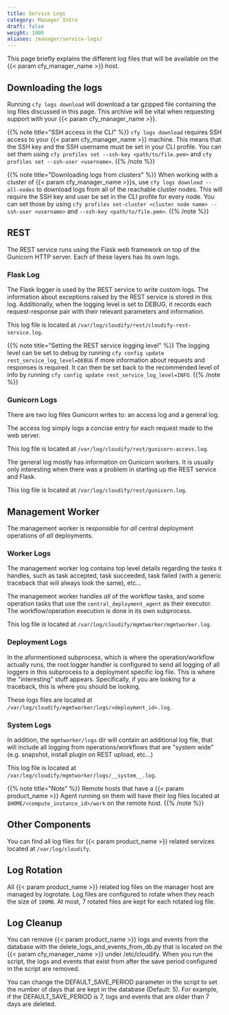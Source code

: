```yaml
---
title: Service Logs
category: Manager Intro
draft: false
weight: 1000
aliases: /manager/service-logs/
---
```


This page briefly explains the different log files that will be available on the {{< param cfy_manager_name >}} host.

## Downloading the logs

Running `cfy logs download` will download a tar gzipped file containing the log files discussed in this page. This archive will be vital when requesting support with your {{< param cfy_manager_name >}}.

{{% note title="SSH access in the CLI" %}}
`cfy logs download` requires SSH access to your {{< param cfy_manager_name >}} machine. This means that the SSH key and the SSH username must be set in your CLI profile. You can set them using `cfy profiles set --ssh-key <path/to/file.pem>` and `cfy profiles set --ssh-user <username>`.
{{% /note %}}

{{% note title="Downloading logs from clusters" %}}
When working with a cluster of {{< param cfy_manager_name >}}s, use `cfy logs download --all-nodes` to download logs from all of the reachable cluster nodes. This will require the SSH key and user be set in the CLI profile for every node. You can set those by using `cfy profiles set-cluster <cluster node name> --ssh-user <username>` and `--ssh-key <path/to/file.pem>`.
{{% /note %}}


## REST

The REST service runs using the Flask web framework on top of the Gunicorn HTTP server. Each of these layers has its own logs.

### Flask Log
The Flask logger is used by the REST service to write custom logs. The information about exceptions raised by the REST service is stored in this log. Additionally, when the logging level is set to DEBUG, it records each request-response pair with their relevant parameters and information.

This log file is located at `/var/log/cloudify/rest/cloudify-rest-service.log`.

{{% note title="Setting the REST service logging level" %}}
The logging level can be set to debug by running `cfy config update rest_service_log_level=DEBUG` if more information about requests and responses is required. It can then be set back to the recommended level of info by running `cfy config update rest_service_log_level=INFO`.
{{% /note %}}


### Gunicorn Logs
There are two log files Gunicorn writes to: an access log and a general log.

The access log simply logs a concise entry for each request made to the web server.

This log file is located at `/var/log/cloudify/rest/gunicorn-access.log`.

The general log mostly has information on Gunicorn workers. It is usually only interesting when there was a problem in starting up the REST
service and Flask.

This log file is located at `/var/log/cloudify/rest/gunicorn.log`.


## Management Worker

The management worker is responsible for *all* central deployment operations of *all* deployments.

### Worker Logs

The management worker log contains top level details regarding the tasks it handles, such as task accepted,
task succeeded, task failed (with a generic traceback that will always look the same), etc...

The management worker handles _all_ of the workflow tasks, and some operation
tasks that use the `central_deployment_agent` as their executor. The
workflow/operation execution is done in its own subprocess.

This log file is located at `/var/log/cloudify/mgmtworker/mgmtworker.log`.

### Deployment Logs

In the aformentioned subprocess, which is where the operation/workflow actually runs, the root logger handler is configured to send all logging of all
loggers in this subprocess to a deployment specific log file. This is where the "interesting" stuff appears. Specifically, if you are looking for a traceback,
this is where you should be looking.

These logs files are located at `/var/log/cloudify/mgmtworker/logs/<deployment_id>.log`.

### System Logs

In addition, the `mgmtworker/logs` dir will contain an additional log file, that will include all logging from operations/workflows that are
"system wide" (e.g. snapshot, install plugin on REST upload, etc...)

This log file is located at `/var/log/cloudify/mgmtworker/logs/__system__.log`.

{{% note title="Note" %}}
Remote hosts that have a {{< param product_name >}} Agent running on them will have their log files located at `$HOME/<compute_instance_id>/work` on the remote host.
{{% /note %}}

## Other Components

You can find all log files for {{< param product_name >}} related services located at `/var/log/cloudify`.

## Log Rotation

All {{< param product_name >}} related log files on the manager host are managed by logrotate. Log files are configured to rotate when they reach the size of `100MB`.
At most, 7 rotated files are kept for each rotated log file.

## Log Cleanup

You can remove {{< param product_name >}} logs and events from the database with the delete_logs_and_events_from_db.py that is located on the {{< param cfy_manager_name >}} under /etc/cloudify.
When you run the script, the logs and events that exist from after the save period configured in the script are removed.

You can change the DEFAULT_SAVE_PERIOD parameter in the script to set the number of days that are kept in the database (Default: 5). For example, if the DEFAULT_SAVE_PERIOD is 7, logs and events that are older than 7 days are deleted.
